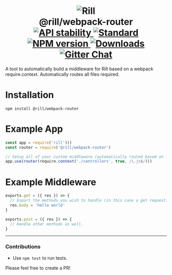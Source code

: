 <h1 align="center">
  <!-- Logo -->
  <img src="https://raw.githubusercontent.com/rill-js/rill/master/Rill-Icon.jpg" alt="Rill"/>
  <br/>
  @rill/webpack-router
	<br/>

  <!-- Stability -->
  <a href="https://nodejs.org/api/documentation.html#documentation_stability_index">
    <img src="https://img.shields.io/badge/stability-stable-brightgreen.svg?style=flat-square" alt="API stability"/>
  </a>
  <!-- Standard -->
  <a href="https://github.com/feross/standard">
    <img src="https://img.shields.io/badge/code%20style-standard-brightgreen.svg?style=flat-square" alt="Standard"/>
  </a>
  <!-- NPM version -->
  <a href="https://npmjs.org/package/@rill/webpack-router">
    <img src="https://img.shields.io/npm/v/@rill/webpack-router.svg?style=flat-square" alt="NPM version"/>
  </a>
  <!-- Downloads -->
  <a href="https://npmjs.org/package/@rill/webpack-router">
    <img src="https://img.shields.io/npm/dm/@rill/webpack-router.svg?style=flat-square" alt="Downloads"/>
  </a>
  <!-- Gitter Chat -->
  <a href="https://gitter.im/rill-js/rill">
    <img src="https://img.shields.io/gitter/room/rill-js/rill.svg?style=flat-square" alt="Gitter Chat"/>
  </a>
</h1>

A tool to automatically build a middleware for Rill based on a webpack require.context. Automatically routes all files required.

# Installation

```console
npm install @rill/webpack-router
```

# Example App

```js
const app = require('rill')()
const router = require('@rill/webpack-router')

// Setup all of your custom middleware (automatically routed based on file system path.)
app.use(router(require.context('./controllers', true, /\.js$/)))
```

# Example Middleware

```js
exports.get = ({ res }) => {
  // Export the methods you wish to handle (in this case a get request).
  res.body = 'hello world'
}

exports.post = ({ res }) => {
  // Handle other methods as well.
}
```

---

### Contributions

* Use `npm test` to run tests.

Please feel free to create a PR!
